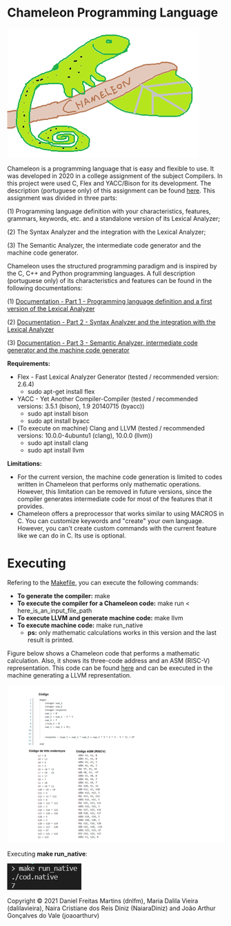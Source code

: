 # Chameleon Programming Language

![Chameleon logo](misc/Chameleon_logo.png "Chameleon logo")

Chameleon is a programming language that is easy and flexible to use. It was developed in 2020 in a college assignment of the subject Compilers. In this project were used C, Flex and YACC/Bison for its development. The description (portuguese only) of this assignment can be found [here](Description-Compilers-2020.pdf). This assignment was divided in three parts:

(1) Programming language definition with your characteristics, features, grammars, keywords, etc. and a standalone version of its Lexical Analyzer;

(2) The Syntax Analyzer and the integration with the Lexical Analyzer;

(3) The Semantic Analyzer, the intermediate code generator and the machine code generator.

Chameleon uses the structured programming paradigm and is inspired by the C, C++ and Python programming languages. A full description (portuguese only) of its characteristics and features can be found in the following documentations:

(1) [Documentation - Part 1 - Programming language definition and a first version of the Lexical Analyzer](doc_1_daniel_joao_maria_naiara.pdf)

(2) [Documentation - Part 2 - Syntax Analyzer and the integration with the Lexical Analyzer](doc_2_daniel_joao_maria_naiara.pdf)

(3) [Documentation - Part 3 - Semantic Analyzer, intermediate code generator and the machine code generator](doc_3_daniel_joao_maria_naiara.pdf)

**Requirements:**
- Flex - Fast Lexical Analyzer Generator (tested / recommended version: 2.6.4)
    - sudo apt-get install flex
- YACC - Yet Another Compiler-Compiler (tested / recommended versions: 3.5.1 (bison), 1.9 20140715 (byacc))
    - sudo apt install bison
    - sudo apt install byacc
- (To execute on machine) Clang and LLVM (tested / recommended versions: 10.0.0-4ubuntu1 (clang), 10.0.0 (llvm))
    - sudo apt install clang
    - sudo apt install llvm

**Limitations:**
- For the current version, the machine code generation is limited to codes written in Chameleon that performs only mathematic operations. However, this limitation can be removed in future versions, since the compiler generates intermediate code for most of the features that it provides.
- Chameleon offers a preprocessor that works similar to using MACROS in C. You can customize keywords and "create" your own language. However, you can't create custom commands with the current feature like we can do in C. Its use is optional.

# Executing

Refering to the [Makefile](Makefile), you can execute the following commands:
- **To generate the compiler:** make 
- **To execute the compiler for a Chameleon code:** make run < here_is_an_input_file_path
- **To execute LLVM and generate machine code:** make llvm
- **To execute machine code:** make run_native
    - **ps:** only mathematic calculations works in this version and the last result is printed.

Figure below shows a Chameleon code that performs a mathematic calculation. Also, it shows its three-code address and an ASM (RISC-V) representation. This code can be found [here](input/08_calculo) and can be executed in the machine generating a LLVM representation.

![Calculus exampel](misc/calculus_example.png "Calculus example")

Executing **make run_native**:

![Machine execution result](misc/machine_execution_result.png "Machine execution result")

Copyright © 2021 Daniel Freitas Martins (dnlfm), Maria Dalila Vieira (dalilavieira), Naira Cristiane dos Reis Diniz (NaiaraDiniz) and João Arthur Gonçalves do Vale (joaoarthurv)